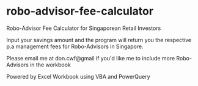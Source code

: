 # robo-advisor-fee-calculator
Robo-Advisor Fee Calculator for Singaporean Retail Investors

Input your savings amount and the program will return you the respective p.a management fees for Robo-Advisors in Singapore.

Please email me at don.cwf@gmail if you'd like me to include more Robo-Advisors in the workbook

Powered by Excel Workbook using VBA and PowerQuery
